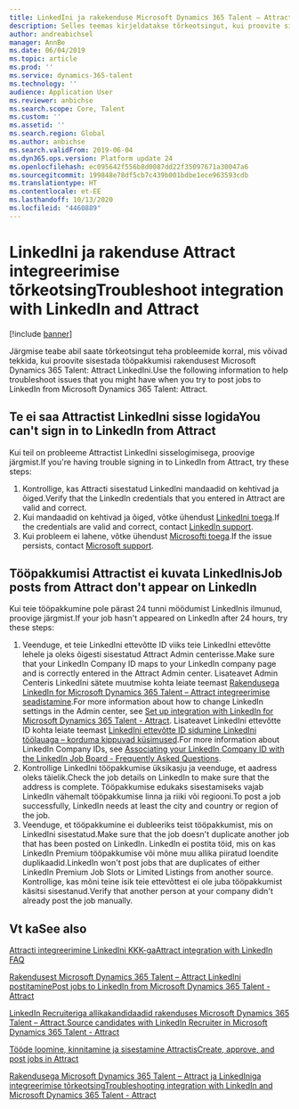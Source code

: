 ```yaml
---
title: LinkedIni ja rakekenduse Microsoft Dynamics 365 Talent – Attract integreerimise tõrkeotsing
description: Selles teemas kirjeldatakse tõrkeotsingut, kui proovite sisestada töid rakendusest Microsoft Dynamics 365 Talent– Attract LinkedIni.
author: andreabichsel
manager: AnnBe
ms.date: 06/04/2019
ms.topic: article
ms.prod: ''
ms.service: dynamics-365-talent
ms.technology: ''
audience: Application User
ms.reviewer: anbichse
ms.search.scope: Core, Talent
ms.custom: ''
ms.assetid: ''
ms.search.region: Global
ms.author: anbichse
ms.search.validFrom: 2019-06-04
ms.dyn365.ops.version: Platform update 24
ms.openlocfilehash: ec095642f556b8d0087dd22f35097671a30047a6
ms.sourcegitcommit: 199848e78df5cb7c439b001bdbe1ece963593cdb
ms.translationtype: HT
ms.contentlocale: et-EE
ms.lasthandoff: 10/13/2020
ms.locfileid: "4460889"
---
```

# <a name="troubleshoot-integration-with-linkedin-and-attract"></a><span data-ttu-id="8f2d7-103">LinkedIni ja rakenduse Attract integreerimise tõrkeotsing</span><span class="sxs-lookup"><span data-stu-id="8f2d7-103">Troubleshoot integration with LinkedIn and Attract</span></span>

[!include [banner](includes/banner.md)]

<span data-ttu-id="8f2d7-104">Järgmise teabe abil saate tõrkeotsingut teha probleemide korral, mis võivad tekkida, kui proovite sisestada tööpakkumisi rakendusest Microsoft Dynamics 365 Talent: Attract LinkedIni.</span><span class="sxs-lookup"><span data-stu-id="8f2d7-104">Use the following information to help troubleshoot issues that you might have when you try to post jobs to LinkedIn from Microsoft Dynamics 365 Talent: Attract.</span></span>

## <a name="you-cant-sign-in-to-linkedin-from-attract"></a><span data-ttu-id="8f2d7-105">Te ei saa Attractist LinkedIni sisse logida</span><span class="sxs-lookup"><span data-stu-id="8f2d7-105">You can't sign in to LinkedIn from Attract</span></span>

<span data-ttu-id="8f2d7-106">Kui teil on probleeme Attractist LinkedIni sisselogimisega, proovige järgmist.</span><span class="sxs-lookup"><span data-stu-id="8f2d7-106">If you're having trouble signing in to LinkedIn from Attract, try these steps:</span></span>

1. <span data-ttu-id="8f2d7-107">Kontrollige, kas Attracti sisestatud LinkedIni mandaadid on kehtivad ja õiged.</span><span class="sxs-lookup"><span data-stu-id="8f2d7-107">Verify that the LinkedIn credentials that you entered in Attract are valid and correct.</span></span>
2. <span data-ttu-id="8f2d7-108">Kui mandaadid on kehtivad ja õiged, võtke ühendust [LinkedIni toega](https://www.linkedin.com/help/linkedin).</span><span class="sxs-lookup"><span data-stu-id="8f2d7-108">If the credentials are valid and correct, contact [LinkedIn support](https://www.linkedin.com/help/linkedin).</span></span>
3. <span data-ttu-id="8f2d7-109">Kui probleem ei lahene, võtke ühendust [Microsofti toega](./talent-support.md).</span><span class="sxs-lookup"><span data-stu-id="8f2d7-109">If the issue persists, contact [Microsoft support](./talent-support.md).</span></span>

## <a name="job-posts-from-attract-dont-appear-on-linkedin"></a><span data-ttu-id="8f2d7-110">Tööpakkumisi Attractist ei kuvata LinkedInis</span><span class="sxs-lookup"><span data-stu-id="8f2d7-110">Job posts from Attract don't appear on LinkedIn</span></span>

<span data-ttu-id="8f2d7-111">Kui teie tööpakkumine pole pärast 24 tunni möödumist LinkedInis ilmunud, proovige järgmist.</span><span class="sxs-lookup"><span data-stu-id="8f2d7-111">If your job hasn't appeared on LinkedIn after 24 hours, try these steps:</span></span>

1. <span data-ttu-id="8f2d7-112">Veenduge, et teie LinkedIni ettevõtte ID viiks teie LinkedIni ettevõtte lehele ja oleks õigesti sisestatud Attract Admin centerisse.</span><span class="sxs-lookup"><span data-stu-id="8f2d7-112">Make sure that your LinkedIn Company ID maps to your LinkedIn company page and is correctly entered in the Attract Admin center.</span></span> <span data-ttu-id="8f2d7-113">Lisateavet Admin Centeris LinkedIni sätete muutmise kohta leiate teemast [Rakendusega LinkedIn for Microsoft Dynamics 365 Talent – Attract integreerimise seadistamine](attract-admin-linkedin.md).</span><span class="sxs-lookup"><span data-stu-id="8f2d7-113">For more information about how to change LinkedIn settings in the Admin center, see [Set up integration with LinkedIn for Microsoft Dynamics 365 Talent - Attract](attract-admin-linkedin.md).</span></span> <span data-ttu-id="8f2d7-114">Lisateavet LinkedIni ettevõtte ID kohta leiate teemast [LinkedIni ettevõtte ID sidumine LinkedIni töölauaga – korduma kippuvad küsimused](https://www.linkedin.com/help/linkedin/answer/98972).</span><span class="sxs-lookup"><span data-stu-id="8f2d7-114">For more information about LinkedIn Company IDs, see [Associating your LinkedIn Company ID with the LinkedIn Job Board - Frequently Asked Questions](https://www.linkedin.com/help/linkedin/answer/98972).</span></span>
2. <span data-ttu-id="8f2d7-115">Kontrollige LinkedIni tööpakkumise üksikasju ja veenduge, et aadress oleks täielik.</span><span class="sxs-lookup"><span data-stu-id="8f2d7-115">Check the job details on LinkedIn to make sure that the address is complete.</span></span> <span data-ttu-id="8f2d7-116">Tööpakkumise edukaks sisestamiseks vajab LinkedIn vähemalt tööpakkumise linna ja riiki või regiooni.</span><span class="sxs-lookup"><span data-stu-id="8f2d7-116">To post a job successfully, LinkedIn needs at least the city and country or region of the job.</span></span>
3. <span data-ttu-id="8f2d7-117">Veenduge, et tööpakkumine ei dubleeriks teist tööpakkumist, mis on LinkedIni sisestatud.</span><span class="sxs-lookup"><span data-stu-id="8f2d7-117">Make sure that the job doesn't duplicate another job that has been posted on LinkedIn.</span></span> <span data-ttu-id="8f2d7-118">LinkedIn ei postita töid, mis on kas LinkedIn Premium tööpakkumise või mõne muu allika piiratud loendite duplikaadid.</span><span class="sxs-lookup"><span data-stu-id="8f2d7-118">LinkedIn won't post jobs that are duplicates of either LinkedIn Premium Job Slots or Limited Listings from another source.</span></span> <span data-ttu-id="8f2d7-119">Kontrollige, kas mõni teine isik teie ettevõttest ei ole juba tööpakkumist käsitsi sisestanud.</span><span class="sxs-lookup"><span data-stu-id="8f2d7-119">Verify that another person at your company didn't already post the job manually.</span></span>

## <a name="see-also"></a><span data-ttu-id="8f2d7-120">Vt ka</span><span class="sxs-lookup"><span data-stu-id="8f2d7-120">See also</span></span>

[<span data-ttu-id="8f2d7-121">Attracti integreerimine LinkedIni KKK-ga</span><span class="sxs-lookup"><span data-stu-id="8f2d7-121">Attract integration with LinkedIn FAQ</span></span>](./attract-linkedin-faq.md)

[<span data-ttu-id="8f2d7-122">Rakendusest Microsoft Dynamics 365 Talent – Attract LinkedIni postitamine</span><span class="sxs-lookup"><span data-stu-id="8f2d7-122">Post jobs to LinkedIn from Microsoft Dynamics 365 Talent - Attract</span></span>](./attract-post-jobs-to-linkedin.md)

[<span data-ttu-id="8f2d7-123">LinkedIn Recruiteriga allikakandidaadid rakenduses Microsoft Dynamics 365 Talent – Attract.</span><span class="sxs-lookup"><span data-stu-id="8f2d7-123">Source candidates with LinkedIn Recruiter in Microsoft Dynamics 365 Talent - Attract</span></span>](./attract-linkedin-recruiter.md)

[<span data-ttu-id="8f2d7-124">Tööde loomine, kinnitamine ja sisestamine Attractis</span><span class="sxs-lookup"><span data-stu-id="8f2d7-124">Create, approve, and post jobs in Attract</span></span>](./creating-jobs-attract.md)

[<span data-ttu-id="8f2d7-125">Rakendusega Microsoft Dynamics 365 Talent – Attract ja LinkedIniga integreerimise tõrkeotsing</span><span class="sxs-lookup"><span data-stu-id="8f2d7-125">Troubleshooting integration with LinkedIn and Microsoft Dynamics 365 Talent - Attract</span></span>](./attract-troubleshoot-linkedin.md)
